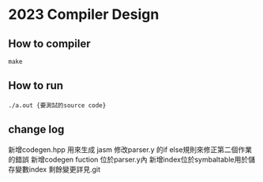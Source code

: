 # 2023 Compiler Design
## How to compiler
`make`
## How to run
`./a.out {要測試的source code}`

## change log
新增codegen.hpp 用來生成 jasm
修改parser.y 的if else規則來修正第二個作業的錯誤
新增codegen fuction 位於parser.y內
新增index位於symbaltable用於儲存變數index
剩餘變更詳見.git